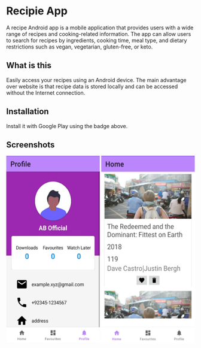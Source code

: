 


# Recipie App
A recipe Android app is a mobile application that provides users with a wide range of recipes and cooking-related information. The app can allow users to search for recipes by ingredients, cooking time, meal type, and dietary restrictions such as vegan, vegetarian, gluten-free, or keto.

## What is this
Easily access your recipes using an Android device. The main advantage over website is that recipe data is stored locally and can be accessed without the Internet connection.

## Installation
Install it with Google Play using the badge above.
    
## Screenshots

<img src="https://raw.githubusercontent.com/aniket691/MovieTask/main/app/images/2%20(1).jpg" height="500" width="250">             <img src="https://raw.githubusercontent.com/aniket691/MovieTask/main/app/images/2%20(2).jpg" height="500" width="250">                



